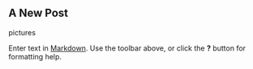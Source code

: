 ## A New Post
pictures


Enter text in [Markdown](http://daringfireball.net/projects/markdown/). Use the toolbar above, or click the **?** button for formatting help.
